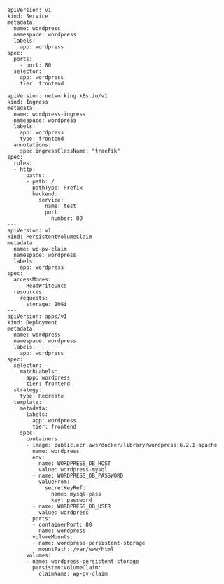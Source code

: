 	apiVersion: v1
	kind: Service
	metadata:
	  name: wordpress
	  namespace: wordpress
	  labels:
	    app: wordpress
	spec:
	  ports:
	    - port: 80
	  selector:
	    app: wordpress
	    tier: frontend
	---
	apiVersion: networking.k8s.io/v1
	kind: Ingress
	metadata:
	  name: wordpress-ingress
	  namespace: wordpress
	  labels:
	    app: wordpress
	    type: frontend
	  annotations:
	    spec.ingressClassName: "traefik"
	spec:
	  rules:
	  - http:
	      paths:
	      - path: /
	        pathType: Prefix
	        backend:
	          service:
	            name: test
	            port:
	              number: 80
	---
	apiVersion: v1
	kind: PersistentVolumeClaim
	metadata:
	  name: wp-pv-claim
	  namespace: wordpress
	  labels:
	    app: wordpress
	spec:
	  accessModes:
	    - ReadWriteOnce
	  resources:
	    requests:
	      storage: 20Gi
	---
	apiVersion: apps/v1
	kind: Deployment
	metadata:
	  name: wordpress
	  namespace: wordpress
	  labels:
	    app: wordpress
	spec:
	  selector:
	    matchLabels:
	      app: wordpress
	      tier: frontend
	  strategy:
	    type: Recreate
	  template:
	    metadata:
	      labels:
	        app: wordpress
	        tier: frontend
	    spec:
	      containers:
	      - image: public.ecr.aws/docker/library/wordpress:6.2.1-apache
	        name: wordpress
	        env:
	        - name: WORDPRESS_DB_HOST
	          value: wordpress-mysql
	        - name: WORDPRESS_DB_PASSWORD
	          valueFrom:
	            secretKeyRef:
	              name: mysql-pass
	              key: password
	        - name: WORDPRESS_DB_USER
	          value: wordpress
	        ports:
	        - containerPort: 80
	          name: wordpress
	        volumeMounts:
	        - name: wordpress-persistent-storage
	          mountPath: /var/www/html
	      volumes:
	      - name: wordpress-persistent-storage
	        persistentVolumeClaim:
	          claimName: wp-pv-claim